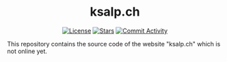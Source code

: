<h1 align="center">ksalp.ch</h1>

<p align="center">
<a href="https://flask.palletsprojects.com/"><img alt="License" src="https://img.shields.io/badge/Framework-Flask-blue?style=for-the-badge&logo=flask"></a>
<a href="https://github.com/MartinMerkli/ksalp.ch"><img alt="Stars" src="https://img.shields.io/github/stars/martinmerkli/ksalp.ch?color=lightgrey&logo=github&style=for-the-badge"></a>
<a href="https://github.com/MartinMerkli/ksalp.ch/commits/main"><img alt="Commit Activity" src="https://img.shields.io/github/commit-activity/m/martinmerkli/ksalp.ch?color=green&style=for-the-badge"></a>
</p>

This repository contains the source code of the website "ksalp.ch" which is not online yet. 
